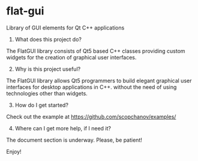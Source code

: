 # flat-gui
Library of GUI elements for Qt C++ applications

1. What does this project do?

The FlatGUI library consists of Qt5 based C++ classes 
providing custom widgets for the creation of graphical 
user interfaces.

2. Why is this project useful?

The FlatGUI library allows Qt5 programmers to build elegant 
graphical user interfaces for desktop applications in C++.
without the need of using technologies other than widgets. 

3. How do I get started?

Check out the example at https://github.com/scopchanov/examples/

4. Where can I get more help, if I need it?

The document section is underway. Please, be patient!

Enjoy!
